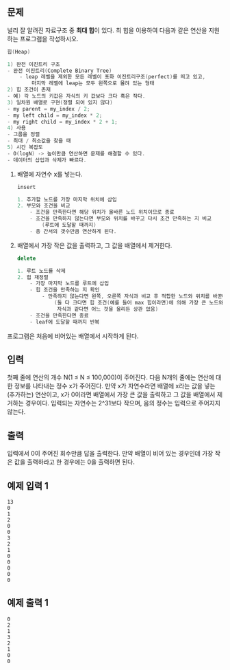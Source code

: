 ## 문제

널리 잘 알려진 자료구조 중 **최대 힙**이 있다. 최 힙을 이용하여 다음과 같은 연산을 지원하는 프로그램을 작성하시오.

```cpp
힙(Heap)

1) 완전 이진트리 구조
- 완전 이진트리(Complete Binary Tree)
	- leap 레벨을 제외한 모든 레벨이 포화 이진트리구조(perfect)를 띄고 있고, 
		마지막 레벨에 leap는 모두 왼쪽으로 몰려 있는 형태
2) 힙 조건이 존재
- 예) 각 노드의 키값은 자식의 키 값보다 크다 혹은 작다.
3) 일차원 배열로 구현(정렬 되어 있지 않다)
- my parent = my_index / 2;
- my left child = my_index * 2;
- my right child = my_index * 2 + 1;
4) 사용
- 그룹을 정렬
- 최대 / 최소값을 찾을 때
5) 시간 복잡도
- O(logN) -> 높이만큼 연산하면 문제를 해결할 수 있다.
- 데이터의 삽입과 삭제가 빠르다.

```

1. 배열에 자연수 x를 넣는다.
    
    ```cpp
    insert
    
    1. 추가할 노드를 가장 마지막 위치에 삽입
    2. 부모와 조건을 비교
    	- 조건을 만족한다면 해당 위치가 올바른 노드 위치이므로 종료
    	- 조건을 만족하지 않는다면 부모와 위치를 바꾸고 다시 조건 만족하는 지 비교
    		(루트에 도달할 때까지)
    	- 총 간서의 갯수만큼 연산하게 된다.
    ```
    
2. 배열에서 가장 작은 값을 출력하고, 그 값을 배열에서 제거한다.
    
    ```cpp
    delete
    
    1. 루트 노드를 삭제
    2. 힙 재정렬
    	- 가장 마지막 노드를 루트에 삽입
    	- 힙 조건을 만족하는 지 확인
    		- 만족하지 않는다면 왼쪽, 오른쪽 자식과 비교 후 적합한 노드와 위치를 바꾼다.
    			(둘 다 크다면 힙 조건(예를 들어 max 힙이라면)에 의해 가장 큰 노드와 바꿈.
    			 자식과 같다면 어느 것을 올리든 상관 없음)
    	- 조건을 만족한다면 종료
    	- leaf에 도달할 때까지 반복
    ```
    

프로그램은 처음에 비어있는 배열에서 시작하게 된다.

## 입력

첫째 줄에 연산의 개수 N(1 ≤ N ≤ 100,000)이 주어진다. 다음 N개의 줄에는 연산에 대한 정보를 나타내는 정수 x가 주어진다. 만약 x가 자연수라면 배열에 x라는 값을 넣는(추가하는) 연산이고, x가 0이라면 배열에서 가장 큰 값을 출력하고 그 값을 배열에서 제거하는 경우이다. 입력되는 자연수는 2^31보다 작으며, 음의 정수는 입력으로 주어지지 않는다.

## 출력

입력에서 0이 주어진 회수만큼 답을 출력한다. 만약 배열이 비어 있는 경우인데 가장 작은 값을 출력하라고 한 경우에는 0을 출력하면 된다.

## 예제 입력 1

```
13
0
1
2
0
0
3
2
1
0
0
0
0
0

```

## 예제 출력 1

```
0
2
1
3
2
1
0
0
```
